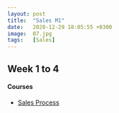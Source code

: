 ```yaml
---
layout: post
title:  "Sales M1"
date:   2020-12-29 18:05:55 +0300
image:  07.jpg
tags:   [Sales]
---
```

## Week 1 to 4
#### Courses
* [Sales Process](https://www.coursera.org/specializations/the-art-of-sales-mastering-the-selling-process)

[jekyll-docs]: https://jekyllrb.com/docs/home
[jekyll-gh]:   https://github.com/jekyll/jekyll
[jekyll-talk]: https://talk.jekyllrb.com/
